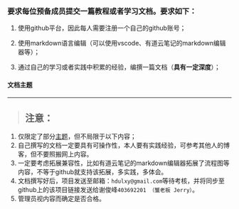 ### 要求每位预备成员提交一篇教程或者学习文档。要求如下：
1. 使用github平台，因此每人需要注册一个自己的github账号；

2. 使用markdown语言编辑（可以使用vscode、有道云笔记的markdown编辑器等）；

3. 通过自己的学习或者实践中积累的经验，编撰一篇文档（**具有一定深度**）；

#### 文档主题

------------



> ## 注意：
1. 仅限定了部分[主题](https://github.com/403692201/pf_evaluation/edit/master/doc_theme.md "主题")，但不局限于以下内容；
2. 自己撰写的文档一定要具有可操作性，本人要有实践经验，可参考其他人的博客，但不要照搬网上内容。
3. 一定要考虑拓展兼容性，比如有道云笔记的markdown编辑器拓展了流程图等内容，不等于github就支持该拓展，多实践，多体会。
4. 文档撰写好后，项目发送至邮箱：`hdulxy@gmail.com`等待考核，并将同步至github上的该项目链接发送给谢俊峰`403692201 （蟹老板 Jerry）`。
5. 管理员视内容而确定是否合格。
